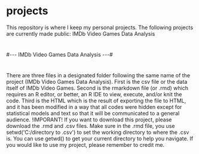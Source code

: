 # projects

This repository is where I keep my personal projects.
The following projects are currently made public: IMDb Video Games Data Analysis

#
#--- IMDb Video Games Data Analysis ---#
#

There are three files in a designated folder following the same name of the project (IMDb Video Games Data Analysis). First is the csv file or the data itself of IMDb Video Games. Second is the rmarkdown file (or .rmd) which requires an R editor, or better, an R IDE to view, execute, and/or knit the code. Third is the HTML which is the result of exporting the file to HTML, and it has been modified in a way that all codes were hidden except for statistical models and text so that it will be communicated to a general audience.
!IMPORANT! If you want to download this project, please download the .rmd and .csv files. Make sure in the .rmd file, you use setwd('C:/directory to .csv') to set the working directory to where the .csv is. You can use getwd() to get your current directory to help you navigate. If you would like to use my project, please remember to credit me.

